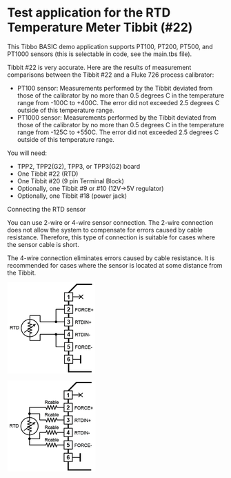 # Test application for the RTD Temperature Meter Tibbit (#22)

This Tibbo BASIC demo application supports PT100, PT200, PT500, and PT1000 sensors (this is selectable in code, see the main.tbs file).

Tibbit #22 is very accurate. Here are the results of measurement comparisons between the Tibbit #22 and a Fluke 726 process calibrator:

- PT100 sensor: Measurements performed by the Tibbit deviated from those of the calibrator by no more than 0.5 degrees C in the temperature range from -100C to +400C. The error did not exceeded 2.5 degrees C outside of this temperature range.
- PT1000 sensor: Measurements performed by the Tibbit deviated from those of the calibrator by no more than 0.5 degrees C in the temperature range from -125C to +550C. The error did not exceeded 2.5 degrees C outside of this temperature range.

You will need:

- TPP2, TPP2(G2), TPP3, or TPP3(G2) board
- One Tibbit #22 (RTD)
- One Tibbit #20 (9 pin Terminal Block)
- Optionally, one Tibbit #9 or #10 (12V->5V regulator)
- Optionally, one Tibbit #18 (power jack)

Connecting the RTD sensor

You can use 2-wire or 4-wire sensor connection. The 2-wire connection does not allow the system to compensate for errors caused by cable resistance. Therefore, this type of connection is suitable for cases where the sensor cable is short.

The 4-wire connection eliminates errors caused by cable resistance. It is recommended for cases where the sensor is located at some distance from the Tibbit.





  ![](READMEImages/tibbit-22-2-wire.png)





  ![](READMEImages/tibbit-22-4-wire.png)